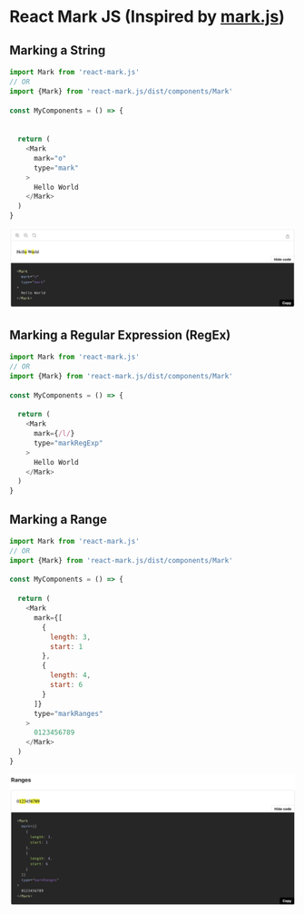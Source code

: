 # React Mark JS (Inspired by [mark.js](https://markjs.io))

## Marking a String
```js
import Mark from 'react-mark.js'
// OR
import {Mark} from 'react-mark.js/dist/components/Mark'

const MyComponents = () => {


  return (
    <Mark
      mark="o"
      type="mark"
    >
      Hello World
    </Mark>
  )
}
```
<img src="docs/string-example.png" />

## Marking a Regular Expression (RegEx)
```js
import Mark from 'react-mark.js'
// OR
import {Mark} from 'react-mark.js/dist/components/Mark'

const MyComponents = () => {

  return (
    <Mark
      mark={/l/}
      type="markRegExp"
    >
      Hello World
    </Mark>
  )
}
```

## Marking a Range
```js
import Mark from 'react-mark.js'
// OR
import {Mark} from 'react-mark.js/dist/components/Mark'

const MyComponents = () => {

  return (
    <Mark
      mark={[
        {
          length: 3,
          start: 1
        },
        {
          length: 4,
          start: 6
        }
      ]}
      type="markRanges"
    >
      0123456789
    </Mark>
  )
}
```
<img src="docs/ranges-example.png" />
